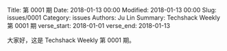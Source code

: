 Title: 第 0001 期
Date: 2018-01-13 00:00
Modified: 2018-01-13 00:00
Slug: issues/0001
Category: issues
Authors: Ju Lin
Summary: Techshack Weekly 第 0001 期
verse_start: 2018-01-01
verse_end: 2018-01-13

大家好，这是 Techshack Weekly 第 0001 期。